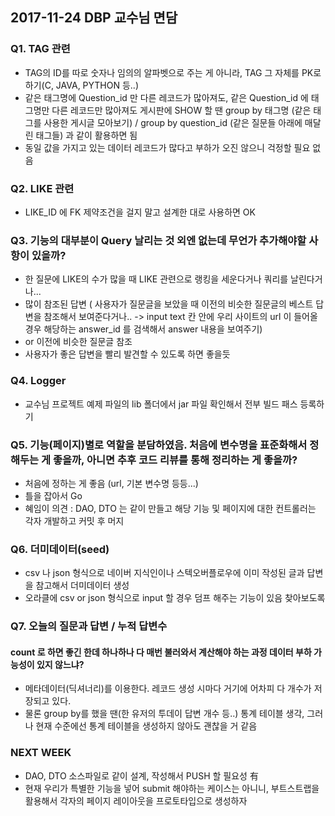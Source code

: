 ## 2017-11-24 DBP 교수님 면담
### Q1. TAG 관련
- TAG의 ID를 따로 숫자나 임의의 알파벳으로 주는 게 아니라, TAG 그 자체를 PK로 하기(C, JAVA, PYTHON 등..)
- 같은 태그명에 Question_id 만 다른 레코드가 많아져도, 같은 Question_id 에 태그명만 다른 레코드만 많아져도 게시판에 SHOW 할 땐 group by 태그명 (같은 태그를 사용한 게시글 모아보기) / group by question_id (같은 질문들 아래에 매달린 태그들) 과 같이 활용하면 됨
- 동일 값을 가지고 있는 데이터 레코드가 많다고 부하가 오진 않으니 걱정할 필요 없음

### Q2. LIKE 관련
- LIKE_ID 에 FK 제약조건을 걸지 말고 설계한 대로 사용하면 OK

### Q3. 기능의 대부분이 Query 날리는 것 외엔 없는데 무언가 추가해야할 사항이 있을까?
- 한 질문에 LIKE의 수가 많을 때 LIKE 관련으로 랭킹을 세운다거나 쿼리를 날린다거나...
- 많이 참조된 답변 ( 사용자가 질문글을 보았을 때 이전의 비슷한 질문글의 베스트 답변을 참조해서 보여준다거나.. -> input text 칸 안에 우리 사이트의 url 이 들어올 경우 해당하는 answer_id 를 검색해서 answer 내용을 보여주기)
- or 이전에 비슷한 질문글 참조
- 사용자가 좋은 답변을 빨리 발견할 수 있도록 하면 좋을듯

### Q4. Logger
- 교수님 프로젝트 예제 파일의 lib 폴더에서 jar 파일 확인해서 전부 빌드 패스 등록하기

### Q5. 기능(페이지)별로 역할을 분담하였음. 처음에 변수명을 표준화해서 정해두는 게 좋을까, 아니면 추후 코드 리뷰를 통해 정리하는 게 좋을까?
- 처음에 정하는 게 좋음 (url, 기본 변수명 등등...)
- 틀을 잡아서 Go
- 혜임이 의견 : DAO, DTO 는 같이 만들고 해당 기능 및 페이지에 대한 컨트롤러는 각자 개발하고 커밋 후 머지

### Q6. 더미데이터(seed)
- csv 나 json 형식으로 네이버 지식인이나 스텍오버플로우에 이미 작성된 글과 답변을 참고해서 더미데이터 생성
- 오라클에 csv or json 형식으로 input 할 경우 덤프 해주는 기능이 있음 찾아보도록

### Q7. 오늘의 질문과 답변 / 누적 답변수
#### count 로 하면 좋긴 한데 하나하나 다 매번 불러와서 계산해야 하는 과정 데이터 부하 가능성이 있지 않느냐?
- 메타데이터(딕셔너리)를 이용한다. 레코드 생성 시마다 거기에 어차피 다 개수가 저장되고 있다.
- 물론 group by를 했을 땐(한 유저의 투데이 답변 개수 등..) 통계 테이블 생각, 그러나 현재 수준에선 통계 테이블을 생성하지 않아도 괜찮을 거 같음

### NEXT WEEK
- DAO, DTO 소스파일로 같이 설계, 작성해서 PUSH 할 필요성 有
- 현재 우리가 특별한 기능을 넣어 submit 해야하는 케이스는 아니니, 부트스트랩을 활용해서 각자의 페이지 레이아웃을 프로토타입으로 생성하자
